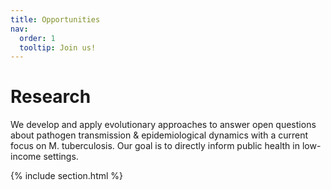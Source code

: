 ```yaml
---
title: Opportunities
nav:
  order: 1
  tooltip: Join us!
---
```


# <i class="fas fa-microscope"></i>Research

We develop and apply evolutionary approaches to answer open questions about pathogen transmission & epidemiological dynamics with a current focus on M. tuberculosis. Our goal is to directly inform public health in low-income settings.

{% include section.html %}
